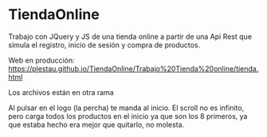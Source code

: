 # TiendaOnline
Trabajo con JQuery y JS de una tienda online a partir de una Api Rest que simula el registro, inicio de sesión y compra de productos.

Web en producción: https://plestau.github.io/TiendaOnline/Trabajo%20Tienda%20online/tienda.html

Los archivos están en otra rama

Al pulsar en el logo (la percha) te manda al inicio. 
El scroll no es infinito, pero carga todos los productos en el inicio ya que son los 8 primeros, ya que estaba hecho era mejor que quitarlo, no molesta.

